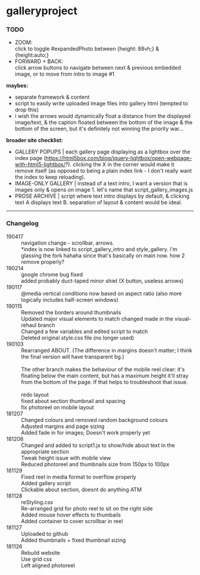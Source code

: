 # galleryproject

### TODO
- ZOOM:<br />click to toggle #expandedPhoto between {height: 88vh;} & {height:auto;}
- FORWARD + BACK:<br />click arrow buttons to navigate between next & previous embedded image, or to move from intro to image #1

**maybes:**
- separate framework & content
- script to easily write uploaded image files into gallery html (tempted to drop this)
- i wish the arrows would dynamically float a distance from the displayed image/text, & the caption floated between the bottom of the image & the bottom of the screen, but it's definitely not winning the priority war...


**broader site checklist:**
- GALLERY POPUPS | each gallery page displaying as a lightbox over the index page (https://html5box.com/blog/jquery-lightbox/open-webpage-with-html5-lightbox/?). clicking the X in the corner would make it remove itself (as opposed to being a plain index link - I don't really want the index to keep reloading).
- IMAGE-ONLY GALLERY | instead of a text intro, I want a version that is images only & opens on image 1. let's name that script_gallery_images.js
- PROSE ARCHIVE | script where text intro displays by default, & clicking text A displays text B. separation of layout & content would be ideal.

-----
### Changelog
<dl>
  <dt>190417</dt>
  <dd>navigation change - scrollbar, arrows.<br />
    *index is now linked to script_gallery_intro and style_gallery.
    i'm glassing the fork hahaha since that's basically on main now. how 2 remove properly?
  
  <dt>190214</dt>
  <dd>
    google chrome bug fixed<br/>
    added probably duct-taped minor shiet (X button, useless arrows)</dd>
  
  <dt>190117</dt>
  <dd>@media vertical conditions now based on aspect ratio (also more logically includes half-screen windows)</dd>

  <dt>190115</dt>
  <dd>
    Removed the borders around thumbnails<br/>
    Updated major visual elements to match changed made in the visual-rehaul branch<br/>
    Changed a few variables and edited script to match<br/>
    Deleted original style.css file (no longer used)
  </dd>
  
  <dt>190103</dt>
  <dd>
    Rearranged ABOUT. (The difference in margins doesn't matter; I think the final version will have transparent bg.)<br/><br/>
    The other branch makes the behaviour of the mobile reel clear: it's floating below the main content, but has a maximum height it'll stray from the bottom of the page. If that helps to troubleshoot that issue.<br/><br/>
    redo layout<br/>
    fixed about section thumbnail and spacing<br/>
    fix photoreel on mobile layout
  </dd>
  
  <dt>181207</dt>
  <dd>
    Changed colours and removed random background colours<br/>
    Adjusted margins and page sizing<br/>
    Added fade in for images; Doesn't work properly yet
  </dd>
  
  <dt>181206</dt>
  <dd>
    Changed and added to script1.js to show/hide about text in the appropriate section<br/>
    Tweak height issue with mobile view<br/>
    Reduced photoreel and thumbnails size from 150px to 100px
  </dd>
  
  <dt>181129</dt>
  <dd>
    Fixed reel in media format to overflow properly<br/>
    Added gallery script<br/>
    Clickable about section, doesnt do anything ATM
  </dd>
  
  <dt>181128</dt>
  <dd>
    reStyling.css<br/>
    Re-arranged grid for photo reel to sit on the right side<br/>
    Added mouse hover effects to thumbails<br/>
    Added container to cover scrollbar in reel
  </dd>

  <dt>181127</dt>
  <dd>
    Uploaded to github<br/>
    Added thumbnails + fixed thumbnail sizing
  </dd>

  <dt>181126</dt>
  <dd>
    Rebuild website<br/>
    Use grid css<br/>
    Left aligned photoreel
  </dd>
  
  <dt></dt>
  <dd>
    
  </dd>
</dl>
